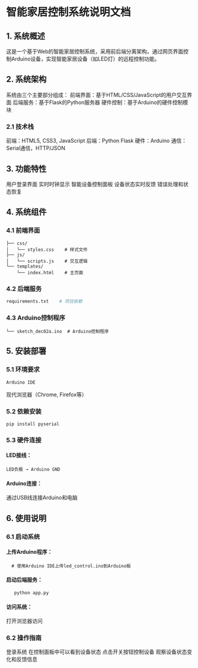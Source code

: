 # 智能家居控制系统说明文档
## 1. 系统概述
这是一个基于Web的智能家居控制系统，采用前后端分离架构，通过网页界面控制Arduino设备，实现智能家居设备（如LED灯）的远程控制功能。
## 2. 系统架构
系统由三个主要部分组成：
前端界面：基于HTML/CSS/JavaScript的用户交互界面
后端服务：基于Flask的Python服务器
硬件控制：基于Arduino的硬件控制模块
### 2.1 技术栈
前端：HTML5, CSS3, JavaScript
后端：Python Flask
硬件：Arduino
通信：Serial通信，HTTP/JSON
## 3. 功能特性
用户登录界面
实时时钟显示
智能设备控制面板
设备状态实时反馈
错误处理和状态恢复
## 4. 系统组件
### 4.1 前端界面

```static/
├── css/
│   └── styles.css    # 样式文件
├── js/
│   └── scripts.js    # 交互逻辑
└── templates/
    └── index.html    # 主页面
```
### 4.2 后端服务
```app.py              # Flask应用主程序
requirements.txt    # 项目依赖
```
### 4.3 Arduino控制程序
```sketch_dec02a/
└── sketch_dec02a.ino  # Arduino控制程序
```
## 5. 安装部署
### 5.1 环境要求
```Python 3.7+
Arduino IDE
```
现代浏览器（Chrome, Firefox等）
### 5.2 依赖安装
```pip install flask
pip install pyserial
```
### 5.3 硬件连接
#### LED接线：
```LED正极 → 220Ω电阻 → Arduino 13号引脚
LED负极 → Arduino GND
```
#### Arduino连接：
通过USB线连接Arduino和电脑
## 6. 使用说明
### 6.1 启动系统
#### 上传Arduino程序：
 ```  # 使用Arduino IDE上传led_control.ino到Arduino板```
#### 启动后端服务：
```   python app.py```
#### 访问系统：
打开浏览器访问
### 6.2 操作指南
登录系统
在控制面板中可以看到设备状态
点击开关按钮控制设备
观察设备状态变化和反馈信息
